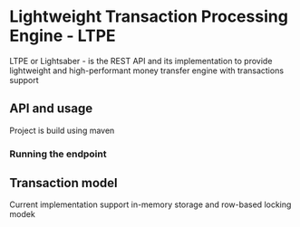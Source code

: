 # Lightweight Transaction Processing Engine - LTPE

LTPE or Lightsaber - is the  REST API and its implementation to provide 
lightweight and high-performant money transfer engine with transactions support

## API and usage

<swagger json or UI here>

Project is build using maven 

### Running the endpoint

## Transaction model

Current implementation support in-memory storage 
and row-based locking modek


